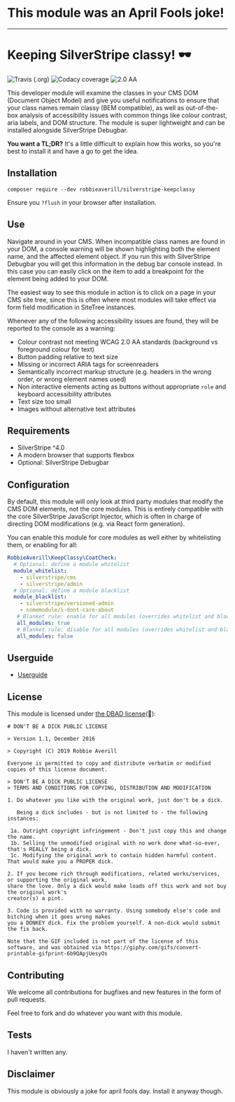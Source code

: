 # This module was an April Fools joke!

---

# Keeping SilverStripe classy! 🕶

![Travis (.org)](https://img.shields.io/travis/silverstripe/silverstripe-framework.svg)
![Codacy coverage](https://img.shields.io/codacy/coverage/59d607d0e311408885e418004068ea58.svg)
![2.0 AA](https://img.shields.io/badge/WCAG-2.0%20AA-green.svg)

This developer module will examine the classes in your CMS DOM (Document Object Model) and give you
useful notifications to ensure that your class names remain classy (BEM compatible), as well as out-of-the-box analysis
of accessibility issues with common things like colour contrast, aria labels, and DOM structure. The module is super
lightweight and can be installed alongside SilverStripe Debugbar.

**You want a TL;DR?** It's a little difficult to explain how this works, so you're best to install it and have a go to get the idea.

## Installation

```
composer require --dev robbieaverill/silverstripe-keepclassy
``` 

Ensure you `?flush` in your browser after installation.

## Use

Navigate around in your CMS. When incompatible class names are found in your DOM, a console warning will be
shown highlighting both the element name, and the affected element object. If you run this with SilverStripe Debugbar
you will get this information in the debug bar console instead. In this case you can easily click on the item to add
a breakpoint for the element being added to your DOM.

The easiest way to see this module in action is to click on a page in your CMS site tree, since this is often where
most modules will take effect via form field modification in SiteTree instances.

Whenever any of the following accessibility issues are found, they will be reported to the console as a warning:

* Colour contrast not meeting WCAG 2.0 AA standards (background vs foreground colour for text)
* Button padding relative to text size
* Missing or incorrect ARIA tags for screenreaders
* Semantically incorrect markup structure (e.g. headers in the wrong order, or wrong element names used)
* Non interactive elements acting as buttons without appropriate `role` and keyboard accessibility attributes
* Text size too small
* Images without alternative text attributes

## Requirements

* SilverStripe ^4.0
* A modern browser that supports flexbox
* Optional: SilverStripe Debugbar

## Configuration

By default, this module will only look at third party modules that modify the CMS DOM elements, not the core modules.
This is entirely compatible with the core SilverStripe JavaScript Injector, which is often in charge of directing DOM
modifications (e.g. via React form generation).

You can enable this module for core modules as well either by whitelisting them, or enabling for all:

```yaml
RobbieAverill\KeepClassy\CoatCheck:
  # Optional: define a module whitelist
  module_whitelist:
    - silverstripe/cms
    - silverstripe/admin
  # Optional: define a module blacklist
  module_blacklist:
    - silverstripe/versioned-admin
    - somemodule/i-dont-care-about
   # Blanket rule: enable for all modules (overrides whitelist and blacklist configuration)
   all_modules: true
   # Blanket rule: disable for all modules (overrides whitelist and blacklist configuration)
   all_modules: false

```

## Userguide

* [Userguide](docs/en/index.md)

## License

This module is licensed under [the DBAD license](https://dbad-license.org/)(🤥):

```
# DON'T BE A DICK PUBLIC LICENSE

> Version 1.1, December 2016

> Copyright (C) 2019 Robbie Averill

Everyone is permitted to copy and distribute verbatim or modified
copies of this license document.

> DON'T BE A DICK PUBLIC LICENSE
> TERMS AND CONDITIONS FOR COPYING, DISTRIBUTION AND MODIFICATION

1. Do whatever you like with the original work, just don't be a dick.

   Being a dick includes - but is not limited to - the following instances:

 1a. Outright copyright infringement - Don't just copy this and change the name.
 1b. Selling the unmodified original with no work done what-so-ever, that's REALLY being a dick.
 1c. Modifying the original work to contain hidden harmful content. That would make you a PROPER dick.

2. If you become rich through modifications, related works/services, or supporting the original work,
share the love. Only a dick would make loads off this work and not buy the original work's
creator(s) a pint.

3. Code is provided with no warranty. Using somebody else's code and bitching when it goes wrong makes
you a DONKEY dick. Fix the problem yourself. A non-dick would submit the fix back.

Note that the GIF included is not part of the license of this software, and was obtained via https://giphy.com/gifs/convert-printable-gifprint-6b9QApjUesyOs
```

## Contributing

We welcome all contributions for bugfixes and new features in the form of pull requests.

Feel free to fork and do whatever you want with this module.

## Tests

I haven't written any.

## Disclaimer

This module is obviously a joke for april fools day. Install it anyway though.
